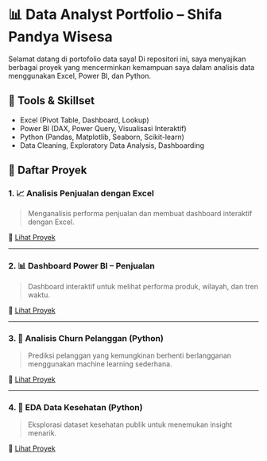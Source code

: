 # 📊 Data Analyst Portfolio – Shifa Pandya Wisesa

Selamat datang di portofolio data saya! Di repositori ini, saya menyajikan berbagai proyek yang mencerminkan kemampuan saya dalam analisis data menggunakan Excel, Power BI, dan Python.

## 🔧 Tools & Skillset
- Excel (Pivot Table, Dashboard, Lookup)
- Power BI (DAX, Power Query, Visualisasi Interaktif)
- Python (Pandas, Matplotlib, Seaborn, Scikit-learn)
- Data Cleaning, Exploratory Data Analysis, Dashboarding

## 📁 Daftar Proyek

### 1. 📈 Analisis Penjualan dengan Excel
> Menganalisis performa penjualan dan membuat dashboard interaktif dengan Excel.

🔗 [Lihat Proyek](./Proyek-Analisis-Penjualan-Excel)

---

### 2. 📊 Dashboard Power BI – Penjualan
> Dashboard interaktif untuk melihat performa produk, wilayah, dan tren waktu.

🔗 [Lihat Proyek](./Dashboard-Penjualan-PowerBI)

---

### 3. 🤖 Analisis Churn Pelanggan (Python)
> Prediksi pelanggan yang kemungkinan berhenti berlangganan menggunakan machine learning sederhana.

🔗 [Lihat Proyek](./Analisis-Churn-Python)

---

### 4. 🧪 EDA Data Kesehatan (Python)
> Eksplorasi dataset kesehatan publik untuk menemukan insight menarik.

🔗 [Lihat Proyek](./Exploratory-Data-Kesehatan)
